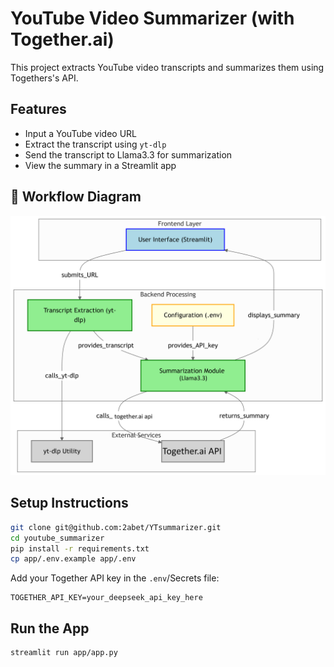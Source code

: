 # YouTube Video Summarizer (with Together.ai)

This project extracts YouTube video transcripts and summarizes them using Togethers's API.

## Features
- Input a YouTube video URL
- Extract the transcript using `yt-dlp`
- Send the transcript to Llama3.3 for summarization
- View the summary in a Streamlit app
  
## 🧭 Workflow Diagram

![Workflow Diagram](assets/diagram.png)


## Setup Instructions

```bash
git clone git@github.com:2abet/YTsummarizer.git
cd youtube_summarizer
pip install -r requirements.txt
cp app/.env.example app/.env
```

Add your Together API key in the `.env`/Secrets file:

```
TOGETHER_API_KEY=your_deepseek_api_key_here
```

## Run the App

```bash
streamlit run app/app.py
```
